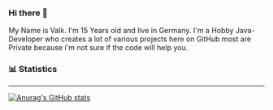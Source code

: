 ### Hi there 👋

My Name is Valk. 
I'm 15 Years old and live in Germany. 
I'm a Hobby Java-Developer who creates a lot of various projects here on GitHub most are Private because i'm not sure if the code will help you. 

### 📊 Statistics

---
[![Anurag's GitHub stats](https://github-readme-stats.vercel.app/api?HimikoValk=anuraghazra)](https://github.com/anuraghazra/github-readme-stats)


